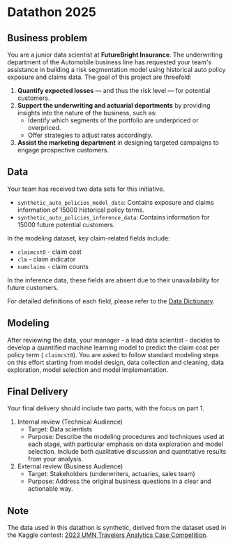 # Datathon 2025

## Business problem

You are a junior data scientist at **FutureBright Insurance**. The underwriting department of the Automobile business line has requested your team's assistance in building a risk segmentation model using historical auto policy exposure and claims data. The goal of this project are threefold:

1. **Quantify expected losses** — and thus the risk level — for potential customers.
2. **Support the underwriting and actuarial departments** by providing insights into the nature of the business, such as:
   - Identify which segments of the portfolio are underpriced or overpriced.
   - Offer strategies to adjust rates accordingly.
3. **Assist the marketing department** in designing targeted campaigns to engage prospective customers.

## Data

Your team has received two data sets for this initiative.

- `synthetic_auto_policies_model_data`: Contains exposure and claims information of 15000 historical policy terms.
- `synthetic_auto_policies_inference_data`: Contains information for 15000 future potential customers.

In the modeling dataset, key claim-related fields include:

- `claimcst0` - claim cost
- `clm` - claim indicator
- `numclaims` - claim counts

In the inference data, these fields are absent due to their unavailability for future customers.

For detailed definitions of each field, please refer to the [Data Dictionary](https://drive.google.com/file/d/1tfFlSwFv6wVCa6uhFXHTDrfLNiKQtz6c/view?usp=sharing).

## Modeling

After reviewing the data, your manager - a lead data scientist - decides to develop a quantified machine learning model to predict the claim cost per policy term ( `claimcst0`). You are asked to follow standard modeling steps on this effort starting from model design, data collection and cleaning, data exploration, model selection and model implementation.

## Final Delivery

Your final delivery should include two parts, with the focus on part 1.

1. Internal review (Technical Audience)
   - Target: Data scientists
   - Purpose: Describe the modeling procedures and techniques used at each stage, with particular emphasis on data exploration and model selection. Include both qualitative discussion and quantitative results from your analysis.
2. External review (Business Audience)
   - Target: Stakeholders (underwriters, actuaries, sales team)
   - Purpose: Address the original business questions in a clear and actionable way.

## Note

The data used in this datathon is synthetic, derived from the dataset used in the Kaggle contest: [2023 UMN Travelers Analytics Case Competition](https://www.kaggle.com/competitions/2023-umn-travelers-analytics-case-competition/datahttps://www.kaggle.com/competitions/2023-umn-travelers-analytics-case-competition/data).
